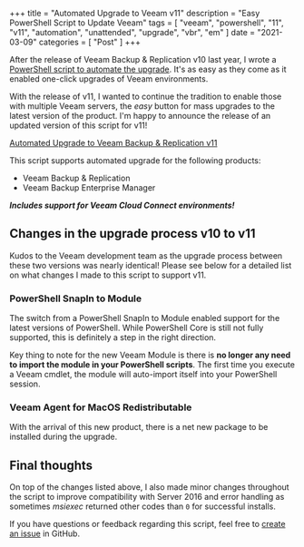 +++
title = "Automated Upgrade to Veeam v11"
description = "Easy PowerShell Script to Update Veeam"
tags = [
    "veeam",
    "powershell",
    "11",
    "v11",
    "automation",
    "unattended",
    "upgrade",
    "vbr",
    "em"
]
date = "2021-03-09"
categories = [
    "Post"
]
+++

After the release of Veeam Backup & Replication v10 last year, I wrote a [PowerShell script to automate the upgrade](https://github.com/VeeamHub/powershell/tree/master/BR-UpgradeV10). It's as easy as they come as it enabled one-click upgrades of Veeam environments.

With the release of v11, I wanted to continue the tradition to enable those with multiple Veeam servers, the *easy* button for mass upgrades to the latest version of the product. I'm happy to announce the release of an updated version of this script for v11!

[Automated Upgrade to Veeam Backup & Replication v11](https://github.com/VeeamHub/powershell/tree/master/BR-UpgradeV11)

This script supports automated upgrade for the following products:

* Veeam Backup & Replication
* Veeam Backup Enterprise Manager

***Includes support for Veeam Cloud Connect environments!***

## Changes in the upgrade process v10 to v11

Kudos to the Veeam development team as the upgrade process between these two versions was nearly identical! Please see below for a detailed list on what changes I made to this script to support v11.

### PowerShell SnapIn to Module

The switch from a PowerShell SnapIn to Module enabled support for the latest versions of PowerShell. While PowerShell Core is still not fully supported, this is definitely a step in the right direction.

Key thing to note for the new Veeam Module is there is **no longer any need to import the module in your PowerShell scripts**. The first time you execute a Veeam cmdlet, the module will auto-import itself into your PowerShell session.

### Veeam Agent for MacOS Redistributable

With the arrival of this new product, there is a net new package to be installed during the upgrade.

## Final thoughts

On top of the changes listed above, I also made minor changes throughout the script to improve compatibility with Server 2016 and error handling as sometimes *msiexec* returned other codes than `0` for successful installs.

If you have questions or feedback regarding this script, feel free to [create an issue](https://github.com/VeeamHub/powershell/issues/new/choose) in GitHub.

